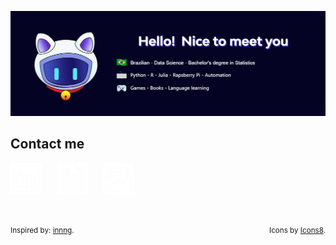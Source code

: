 ![banner](./src/img/banner.png "banner")

## Contact me

<a href="https://www.linkedin.com/in/ddssantos/"><img src="./src/img/linkedin.png" alt="linkedin" style="height:50px; margin-right: 20px"/></a>
<a href="https://danields.me"><img src="./src/img/cv.png" alt="cv" style="height:50px; margin-right: 20px"/></a>
<a href="mailto:daniel.d.s.c.g@hotmail.com?cc=dd_santos@id.uff.br"><img src="./src/img/email.png" alt="email" style="height:50px; margin-right: 20px"/></a>
<br>
<br>
<br>
<div>
  <p >
    <sub style="float: left;">Inspired by: <a target="_blank" href="https://github.com/innng">innng</a>.</sub>
    <sub style="float: right;">Icons by <a target="_blank" href="https://icons8.com.br">Icons8</a>.</sub>
  </p>
</div>
